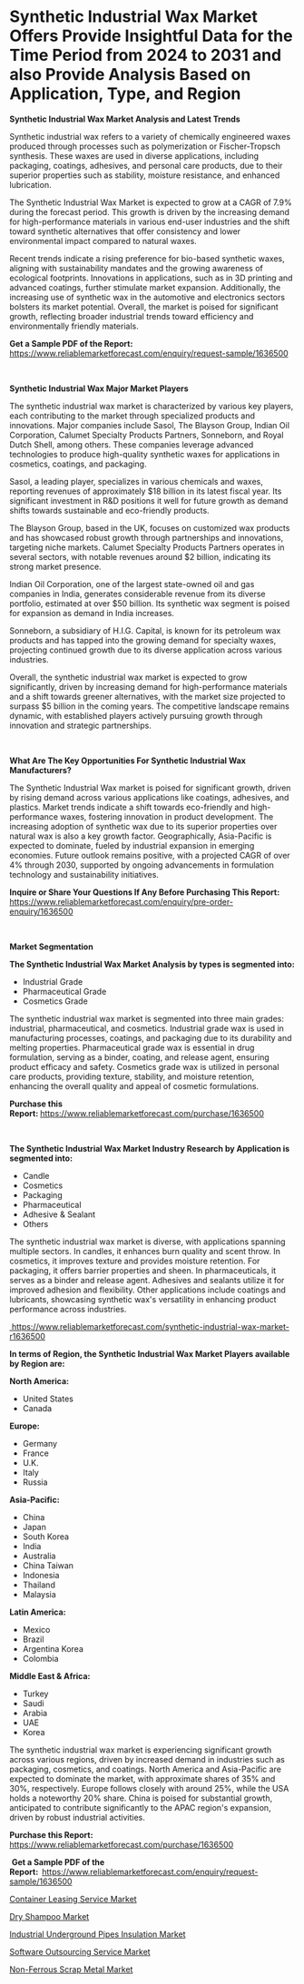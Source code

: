 <p><h1>Synthetic Industrial Wax Market Offers Provide Insightful Data for the Time Period from 2024 to 2031 and also Provide Analysis Based on Application, Type, and Region</h1></p><p><strong>Synthetic Industrial Wax Market Analysis and Latest Trends</strong></p>
<p><p>Synthetic industrial wax refers to a variety of chemically engineered waxes produced through processes such as polymerization or Fischer-Tropsch synthesis. These waxes are used in diverse applications, including packaging, coatings, adhesives, and personal care products, due to their superior properties such as stability, moisture resistance, and enhanced lubrication. </p><p>The Synthetic Industrial Wax Market is expected to grow at a CAGR of 7.9% during the forecast period. This growth is driven by the increasing demand for high-performance materials in various end-user industries and the shift toward synthetic alternatives that offer consistency and lower environmental impact compared to natural waxes. </p><p>Recent trends indicate a rising preference for bio-based synthetic waxes, aligning with sustainability mandates and the growing awareness of ecological footprints. Innovations in applications, such as in 3D printing and advanced coatings, further stimulate market expansion. Additionally, the increasing use of synthetic wax in the automotive and electronics sectors bolsters its market potential. Overall, the market is poised for significant growth, reflecting broader industrial trends toward efficiency and environmentally friendly materials.</p></p>
<p><strong>Get a Sample PDF of the Report:&nbsp;</strong> <a href="https://www.reliablemarketforecast.com/enquiry/request-sample/1636500">https://www.reliablemarketforecast.com/enquiry/request-sample/1636500</a></p>
<p>&nbsp;</p>
<p><strong>Synthetic Industrial Wax Major Market Players</strong></p>
<p><p>The synthetic industrial wax market is characterized by various key players, each contributing to the market through specialized products and innovations. Major companies include Sasol, The Blayson Group, Indian Oil Corporation, Calumet Specialty Products Partners, Sonneborn, and Royal Dutch Shell, among others. These companies leverage advanced technologies to produce high-quality synthetic waxes for applications in cosmetics, coatings, and packaging.</p><p>Sasol, a leading player, specializes in various chemicals and waxes, reporting revenues of approximately $18 billion in its latest fiscal year. Its significant investment in R&D positions it well for future growth as demand shifts towards sustainable and eco-friendly products. </p><p>The Blayson Group, based in the UK, focuses on customized wax products and has showcased robust growth through partnerships and innovations, targeting niche markets. Calumet Specialty Products Partners operates in several sectors, with notable revenues around $2 billion, indicating its strong market presence.</p><p>Indian Oil Corporation, one of the largest state-owned oil and gas companies in India, generates considerable revenue from its diverse portfolio, estimated at over $50 billion. Its synthetic wax segment is poised for expansion as demand in India increases.</p><p>Sonneborn, a subsidiary of H.I.G. Capital, is known for its petroleum wax products and has tapped into the growing demand for specialty waxes, projecting continued growth due to its diverse application across various industries.</p><p>Overall, the synthetic industrial wax market is expected to grow significantly, driven by increasing demand for high-performance materials and a shift towards greener alternatives, with the market size projected to surpass $5 billion in the coming years. The competitive landscape remains dynamic, with established players actively pursuing growth through innovation and strategic partnerships.</p></p>
<p>&nbsp;</p>
<p><strong>What Are The Key Opportunities For Synthetic Industrial Wax Manufacturers?</strong></p>
<p><p>The Synthetic Industrial Wax market is poised for significant growth, driven by rising demand across various applications like coatings, adhesives, and plastics. Market trends indicate a shift towards eco-friendly and high-performance waxes, fostering innovation in product development. The increasing adoption of synthetic wax due to its superior properties over natural wax is also a key growth factor. Geographically, Asia-Pacific is expected to dominate, fueled by industrial expansion in emerging economies. Future outlook remains positive, with a projected CAGR of over 4% through 2030, supported by ongoing advancements in formulation technology and sustainability initiatives.</p></p>
<p><strong>Inquire or Share Your Questions If Any Before Purchasing This Report:</strong> <a href="https://www.reliablemarketforecast.com/enquiry/pre-order-enquiry/1636500">https://www.reliablemarketforecast.com/enquiry/pre-order-enquiry/1636500</a></p>
<p>&nbsp;</p>
<p><strong>Market Segmentation</strong></p>
<p><strong>The Synthetic Industrial Wax Market Analysis by types is segmented into:</strong></p>
<p><ul><li>Industrial Grade</li><li>Pharmaceutical Grade</li><li>Cosmetics Grade</li></ul></p>
<p><p>The synthetic industrial wax market is segmented into three main grades: industrial, pharmaceutical, and cosmetics. Industrial grade wax is used in manufacturing processes, coatings, and packaging due to its durability and melting properties. Pharmaceutical grade wax is essential in drug formulation, serving as a binder, coating, and release agent, ensuring product efficacy and safety. Cosmetics grade wax is utilized in personal care products, providing texture, stability, and moisture retention, enhancing the overall quality and appeal of cosmetic formulations.</p></p>
<p><strong>Purchase this Report:&nbsp;</strong><a href="https://www.reliablemarketforecast.com/purchase/1636500">https://www.reliablemarketforecast.com/purchase/1636500</a></p>
<p>&nbsp;</p>
<p><strong>The Synthetic Industrial Wax Market Industry Research by Application is segmented into:</strong></p>
<p><ul><li>Candle</li><li>Cosmetics</li><li>Packaging</li><li>Pharmaceutical</li><li>Adhesive & Sealant</li><li>Others</li></ul></p>
<p><p>The synthetic industrial wax market is diverse, with applications spanning multiple sectors. In candles, it enhances burn quality and scent throw. In cosmetics, it improves texture and provides moisture retention. For packaging, it offers barrier properties and sheen. In pharmaceuticals, it serves as a binder and release agent. Adhesives and sealants utilize it for improved adhesion and flexibility. Other applications include coatings and lubricants, showcasing synthetic wax's versatility in enhancing product performance across industries.</p></p>
<p><a href="https://www.reliablemarketforecast.com/synthetic-industrial-wax-market-r1636500">&nbsp;https://www.reliablemarketforecast.com/synthetic-industrial-wax-market-r1636500</a></p>
<p><strong>In terms of Region, the Synthetic Industrial Wax Market Players available by Region are:</strong></p>
<p>
    <p> <strong> North America: </strong>
        <ul>
            <li>United States</li>
            <li>Canada</li>
        </ul>
        </p> 
    <p> <strong> Europe: </strong>
        <ul>
            <li>Germany</li>
            <li>France</li>
            <li>U.K.</li>
            <li>Italy</li>
            <li>Russia</li>
        </ul>
        </p> 
    <p> <strong> Asia-Pacific: </strong>
        <ul>
            <li>China</li>
            <li>Japan</li>
            <li>South Korea</li>
            <li>India</li>
            <li>Australia</li>
            <li>China Taiwan</li>
            <li>Indonesia</li>
            <li>Thailand</li>
            <li>Malaysia</li>
        </ul>
        </p> 
    <p> <strong> Latin America: </strong>
        <ul>
            <li>Mexico</li>
            <li>Brazil</li>
            <li>Argentina Korea</li>
            <li>Colombia</li>
        </ul>
        </p> 
    <p> <strong> Middle East & Africa: </strong>
        <ul>
            <li>Turkey</li>
            <li>Saudi</li>
            <li>Arabia</li>
            <li>UAE</li>
            <li>Korea</li>
        </ul>
    </p>
    </p>
<p><p>The synthetic industrial wax market is experiencing significant growth across various regions, driven by increased demand in industries such as packaging, cosmetics, and coatings. North America and Asia-Pacific are expected to dominate the market, with approximate shares of 35% and 30%, respectively. Europe follows closely with around 25%, while the USA holds a noteworthy 20% share. China is poised for substantial growth, anticipated to contribute significantly to the APAC region's expansion, driven by robust industrial activities.</p></p>
<p><strong>Purchase this Report: </strong><a href="https://www.reliablemarketforecast.com/purchase/1636500">https://www.reliablemarketforecast.com/purchase/1636500</a></p>
<p>&nbsp;<strong>Get a Sample PDF of the Report:&nbsp;&nbsp;</strong><a href="https://www.reliablemarketforecast.com/enquiry/request-sample/1636500">https://www.reliablemarketforecast.com/enquiry/request-sample/1636500</a></p>
<p><strong></strong></p>
<p><p><a href="https://www.linkedin.com/pulse/container-leasing-service-market-size-growth-trends-industry-9fcdf">Container Leasing Service Market</a></p><p><a href="https://issuu.com/reportprime-2/docs/dry-shampoo-market-size-2030.pptx_49c3b064548571">Dry Shampoo Market</a></p><p><a href="https://medium.com/@camron674/industrial-underground-pipes-insulation-market-trends-and-regional-insights-forecasted-for-period-c5589b6abf98?postPublishedType=repub">Industrial Underground Pipes Insulation Market</a></p><p><a href="https://www.linkedin.com/pulse/software-outsourcing-service-market-size-growth-trends-industry-zshjf">Software Outsourcing Service Market</a></p><p><a href="https://medium.com/@monroethiel2023/booming-non-ferrous-scrap-metal-market-sector-market-analysis-and-growth-projections-till-2031-9d801d1d6a5f?postPublishedType=repub">Non-Ferrous Scrap Metal Market</a></p></p>